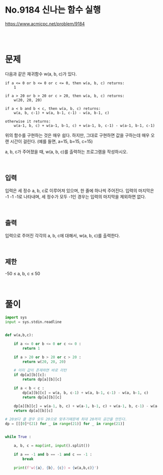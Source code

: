 # No.9184 신나는 함수 실행
https://www.acmicpc.net/problem/9184

<br>
<br>

# 문제

다음과 같은 재귀함수 w(a, b, c)가 있다.
```
if a <= 0 or b <= 0 or c <= 0, then w(a, b, c) returns:
    1

if a > 20 or b > 20 or c > 20, then w(a, b, c) returns:
    w(20, 20, 20)

if a < b and b < c, then w(a, b, c) returns:
    w(a, b, c-1) + w(a, b-1, c-1) - w(a, b-1, c)

otherwise it returns:
    w(a-1, b, c) + w(a-1, b-1, c) + w(a-1, b, c-1) - w(a-1, b-1, c-1)
```

위의 함수를 구현하는 것은 매우 쉽다. 하지만, 그대로 구현하면 값을 구하는데 매우 오랜 시간이 걸린다. (예를 들면, a=15, b=15, c=15)

a, b, c가 주어졌을 때, w(a, b, c)를 출력하는 프로그램을 작성하시오.

<br>

## 입력
입력은 세 정수 a, b, c로 이루어져 있으며, 한 줄에 하나씩 주어진다. 입력의 마지막은 -1 -1 -1로 나타내며, 세 정수가 모두 -1인 경우는 입력의 마지막을 제외하면 없다.

<br>

## 출력
입력으로 주어진 각각의 a, b, c에 대해서, w(a, b, c)를 출력한다.

<br>

## 제한
-50 ≤ a, b, c ≤ 50

<br>

# 풀이

```python
import sys
input = sys.stdin.readline


def w(a,b,c):

    if a <= 0 or b <= 0 or c <= 0 :
        return 1

    if a > 20 or b > 20 or c > 20 :
        return w(20, 20, 20)

    # 이미 값이 존재하면 바로 리턴
    if dp[a][b][c]:
        return dp[a][b][c]

    if a < b < c :
        dp[a][b][c] = w(a, b, c-1) + w(a, b-1, c-1) - w(a, b-1, c)
        return dp[a][b][c]

    dp[a][b][c] = w(a-1, b, c) + w(a-1, b-1, c) + w(a-1, b, c-1) - w(a-1, b-1, c-1)
    return dp[a][b][c]

# 20보다 클 경우 모두 20으로 맞추기때문에 최대 20까지 공간을 만든다.
dp = [[[0]*(21) for _ in range(21)] for _ in range(21)]


while True :

    a, b, c = map(int, input().split())

    if a == -1 and b == -1 and c == -1 :
        break

    print(f'w({a}, {b}, {c}) = {w(a,b,c)}')
```
